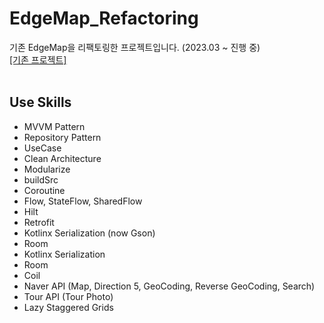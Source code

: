 # EdgeMap_Refactoring
기존 EdgeMap을 리팩토링한 프로젝트입니다. (2023.03 ~ 진행 중)  
[[기존 프로젝트]](https://github.com/HanBI24/2022_1_Capston_Edge-Map)  
<br>
## Use Skills
* MVVM Pattern
* Repository Pattern
* UseCase
* Clean Architecture
* Modularize
* buildSrc
* Coroutine
* Flow, StateFlow, SharedFlow
* Hilt
* Retrofit
* Kotlinx Serialization (now Gson)
* Room
* Kotlinx Serialization
* Room  
* Coil
* Naver API (Map, Direction 5, GeoCoding, Reverse GeoCoding, Search)
* Tour API (Tour Photo)  
* Lazy Staggered Grids  
